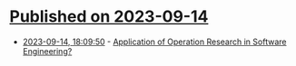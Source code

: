 # [Published on 2023-09-14](index.md)

* [2023-09-14, 18:09:50](https://lobste.rs/s/ipbeec/application_operation_research) - [Application of Operation Research in Software Engineering?](https://lobste.rs/s/ipbeec/application_operation_research)
